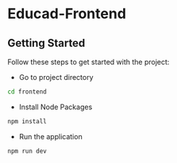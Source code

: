 # Educad-Frontend


## Getting Started

Follow these steps to get started with the project:


- Go to project directory
```bash
cd frontend
```

- Install Node Packages
```bash
npm install 
```

- Run the application
```bash
npm run dev
```



